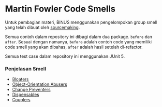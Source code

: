 # Martin Fowler Code Smells

Untuk pembagian materi,  BINUS menggunakan pengelompokan group smell yang telah dibuat oleh [sourcemaking](https://sourcemaking.com/refactoring).

Semua contoh dalam repository ini dibagi dalam dua package. `before` dan `after`. Sesuai dengan namanya, `before` adalah contoh code yang memiliki code smell yang akan dibahas, `after` adalah hasil setelah di-refactor.

Semua test case dalam repository ini menggunakan JUnit 5.

### Penjelasan Smell

- [Bloaters](bloaters)
- [Object-Orientation Abusers](oo_abusers)
- [Change Preventers](change_preventers)
- [Dispensables](dispensables)
- [Couplers](couplers)
